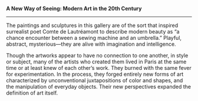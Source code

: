 **A New Way of Seeing: Modern Art in the 20th Century**

****

The paintings and sculptures in this gallery are of the sort that inspired surrealist poet Comte de Lautréamont to describe modern beauty as “a chance encounter between a sewing machine and an umbrella.” Playful, abstract, mysterious—they are alive with imagination and intelligence.<span class="Apple-converted-space"> </span>

Though the artworks appear to have no connection to one another, in style or subject, many of the artists who created them lived in Paris at the same time or at least knew of each other’s work. They burned with the same fever for experimentation. In the process, they forged entirely new forms of art characterized by unconventional juxtapositions of color and shapes, and the manipulation of everyday objects. Their new perspectives expanded the definition of art itself.<span class="Apple-converted-space"> </span>



